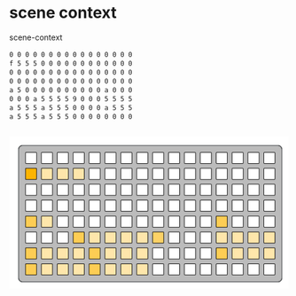 # scene context

scene-context
```
0 0 0 0 0 0 0 0 0 0 0 0 0 0 0 0
f 5 5 5 0 0 0 0 0 0 0 0 0 0 0 0
0 0 0 0 0 0 0 0 0 0 0 0 0 0 0 0
0 0 0 0 0 0 0 0 0 0 0 0 0 0 0 0
a 5 0 0 0 0 0 0 0 0 0 0 a 0 0 0
0 0 0 a 5 5 5 5 9 0 0 0 5 5 5 5
a 5 5 5 a 5 5 5 0 0 0 0 a 5 5 5
a 5 5 5 a 5 5 5 0 0 0 0 0 0 0 0
```
![scene-context](scene-context.png)
---